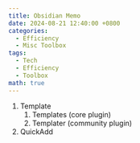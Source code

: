 ```yaml
---
title: Obsidian Memo
date: 2024-08-21 12:40:00 +0800
categories:
  - Efficiency
  - Misc Toolbox
tags:
  - Tech
  - Efficiency
  - Toolbox
math: true
---
```


<!-- 1. VSCode: code, blog
2. Scapple: mindmap
3. Typora: draft
4. (Cooperation)
    1. Overleaf
    2. [HackMD](https://hackmd.io/)
5. (Miscs)
    1. GitHub Copilot
    2. Grammarly -->

1. Template
	1. Templates (core plugin)
	2. Templater (community plugin)
2. QuickAdd
